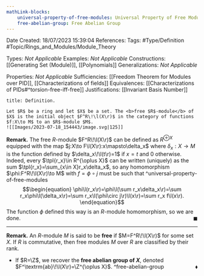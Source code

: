 ```yaml
---
mathLink-blocks:
    universal-property-of-free-modules: Universal Property of Free Modules
    free-abelian-group: Free Abelian Group
---
```


<div class="topSpace"></div>

Date Created: 18/07/2023 15:39:04
References:
Tags: #Type/Definition #Topic/Rings_and_Modules/Module_Theory

Types: <i>Not Applicable</i>
Examples: <i>Not Applicable</i>
Constructions: [[Generating Set (Module)]], [[Polynomials]]
Generalizations: <i>Not Applicable</i>

Properties: <i>Not Applicable</i>
Sufficiencies: [[Freedom Theorem for Modules over PID]], [[Characterizations of fields]]
Equivalences: [[Characterizations of PIDs#^torsion-free-iff-free]]
Justifications: [[Invariant Basis Number]]

``` ad-Definition
title: Definition.

Let $R$ be a ring and let $X$ be a set. The <b>free $R$-module</b> of $X$ is the initial object $F^R\!\l(X\r)$ in the category of functions $f:X\to M$ to an $R$-module $M$.
![[Images/2023-07-18_154443/image.svg|125]]

```

<b>Remark.</b> The free $R$-module $F^R\!\l(X\r)$ can be defined as $R^{\oplus X}$ equipped with the map $j:X\to F\l(X\r):x\mapsto\delta_x$ where $\delta_x:X\to M$ is the function defined by $\delta_x\!\l(t\r)=1$ if $x=t$ and $0$ otherwise. Indeed, every $\tpl{r_x}\in R^{\oplus X}$ can be written (uniquely) as the sum $\tpl{r_x}=\sum_{x\in X}r_x\delta_x$, so any homomorphism $\phi:F^R\!\l(X\r)\to M$ with $f=\phi\circ j$ must be such that
^universal-property-of-free-modules
$$\begin{equation}
    \phi\l(r_x\r)=\phi\l(\sum r_x\delta_x\r)=\sum r_x\phi\l(\delta_x\r)=\sum r_x\l(\phi\circ j\r)\l(x\r)=\sum r_x f\l(x\r).
\end{equation}$$
The function $\phi$ defined this way is an $R$-module homomorphism, so we are done.<span style="float:right;">$\blacksquare$</span>

---

<b>Remark.</b> An $R$-module $M$ is said to be <b>free</b> if $M=F^R\!\l(X\r)$ for some set $X$. If $R$ is commutative, then free modules $M$ over $R$ are classified by their rank.
* If $R=\Z$, we recover the <b>free abelian group of $X$</b>, denoted $F^\textrm{ab}\!\l(X\r)=\Z^{\oplus X}$.<span style="float:right;">$\blacklozenge$</span>
^free-abelian-group
